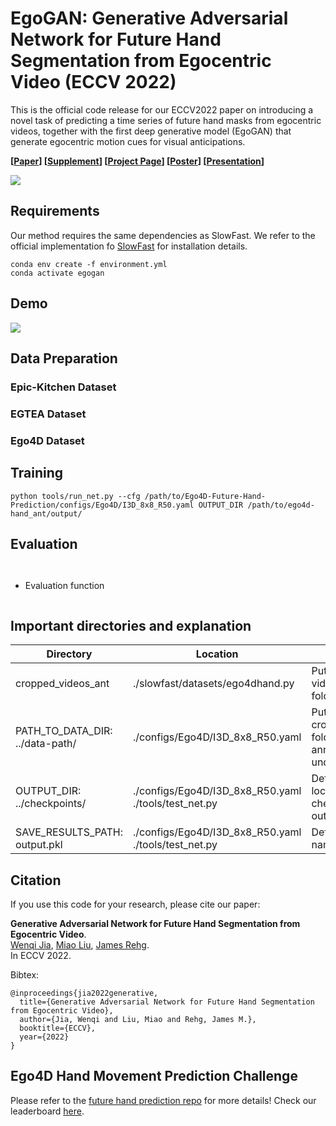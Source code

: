# EgoGAN: Generative Adversarial Network for Future Hand Segmentation from Egocentric Video (ECCV 2022)
This is the official code release for our ECCV2022 paper on introducing a novel task of predicting a time series of future hand masks from egocentric videos, together with the first deep generative model (EgoGAN) that generate egocentric motion cues for visual anticipations.

**[[Paper](https://arxiv.org/abs/2203.11305)] [[Supplement](https://vjwq.github.io/EgoGAN/assets/EgoGAN-supp.pdf)] [[Project Page](https://vjwq.github.io/EgoGAN/)] [[Poster](https://vjwq.github.io/EgoGAN/assets/EgoGAN_poster.pdf)] [[Presentation](https://vjwq.github.io/EgoGAN/assets/EgoGAN_video.mp4)]**

<img src='https://vjwq.github.io/EgoGAN/assets/teaser.png'>


## Requirements
Our method requires the same dependencies as SlowFast. We refer to the official implementation fo [SlowFast](https://github.com/facebookresearch/SlowFast/blob/main/INSTALL.md) for installation details.
```shell
conda env create -f environment.yml
conda activate egogan
```

## Demo
<img src='https://vjwq.github.io/EgoGAN/assets/demo.gif'>


## Data Preparation
### Epic-Kitchen Dataset
### EGTEA Dataset
### Ego4D Dataset


## Training
```shell
python tools/run_net.py --cfg /path/to/Ego4D-Future-Hand-Prediction/configs/Ego4D/I3D_8x8_R50.yaml OUTPUT_DIR /path/to/ego4d-hand_ant/output/
```

## Evaluation
```shell
```

```shell
```

- Evaluation function
```shell

```


## Important directories and explanation
| Directory | Location | Description |
| --------- | -------- | -------- |
| cropped_videos_ant | ./slowfast/datasets/ego4dhand.py | Put your rescaled video clips in this folder |
| PATH_TO_DATA_DIR: ../data-path/ | ./configs/Ego4D/I3D_8x8_R50.yaml | Put your cropped_videos_ant folder and annotation folders under this path |
| OUTPUT_DIR: ../checkpoints/ | ./configs/Ego4D/I3D_8x8_R50.yaml  ./tools/test_net.py | Define store location of checkpoints and output file |
| SAVE_RESULTS_PATH: output.pkl | ./configs/Ego4D/I3D_8x8_R50.yaml  ./tools/test_net.py | Define output file name |

## Citation

If you use this code for your research, please cite our paper:

**Generative Adversarial Network for Future Hand Segmentation from Egocentric Video**.  
[Wenqi Jia](https://vjwq.github.io/),
[Miao Liu](https://aptx4869lm.github.io/),
[James Rehg](https://rehg.org/).  
In ECCV 2022.

Bibtex:
```
@inproceedings{jia2022generative,
  title={Generative Adversarial Network for Future Hand Segmentation from Egocentric Video},
  author={Jia, Wenqi and Liu, Miao and Rehg, James M.},
  booktitle={ECCV},
  year={2022}
}
```

## Ego4D Hand Movement Prediction Challenge
Please refer to the [future hand prediction repo](https://github.com/EGO4D/forecasting/tree/main/Ego4D-Future-Hand-Prediction) for more details! 
Check our leaderboard [here](https://eval.ai/web/challenges/challenge-page/1630/overview). 
